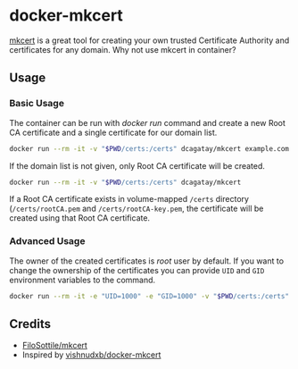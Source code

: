 # docker-mkcert

[mkcert](https://github.com/FiloSottile/mkcert) is a great tool for creating your own trusted Certificate Authority and certificates for any domain. Why not use mkcert in container?

## Usage

### Basic Usage

The container can be run with *docker run* command and create a new Root CA certificate and a single certificate for our domain list.

```sh
docker run --rm -it -v "$PWD/certs:/certs" dcagatay/mkcert example.com www.example.com *.example.com
```

If the domain list is not given, only Root CA certificate will be created.

```sh
docker run --rm -it -v "$PWD/certs:/certs" dcagatay/mkcert
```

If a Root CA certificate exists in volume-mapped `/certs` directory (`/certs/rootCA.pem` and `/certs/rootCA-key.pem`, the certificate will be created using that Root CA certificate.

### Advanced Usage

The owner of the created certificates is *root* user by default. If you want to change the ownership of the certificates you can provide `UID` and `GID` environment variables to the command.

```sh
docker run --rm -it -e "UID=1000" -e "GID=1000" -v "$PWD/certs:/certs" dcagatay/mkcert example.com www.example.com *.example.com
```

## Credits
- [FiloSottile/mkcert](https://github.com/FiloSottile/mkcert)
- Inspired by [vishnudxb/docker-mkcert](https://github.com/vishnudxb/docker-mkcert)
